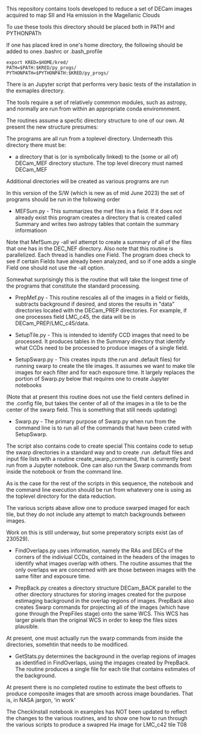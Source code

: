 This repository contains tools developed to reduce a set
of DECam images acquired to map SII and Ha emission in the 
Magellanic Clouds


To use these tools this directory should be placed both
in PATH and PYTHONPATh

If one has placed kred in one's home directory, the following
should be added to ones .bashrc or .bash\_profile

    export KRED=$HOME/kred/
    PATH=$PATH:$KRED/py_progs/
    PYTHONPATH=$PYTHONPATH:$KRED/py_progs/


There is an Jupyter script that performs very basic tests
of the installation in the exmaples directory.

The tools require a set of relatively commmon modules, such
as astropy, and normally are run from within an appropriate 
conda enviromnment.

The routines assume a specfic directory structure 
to one of our own.  At present the new structure
presumes:

The programs are all run from a toplevel directory.  Underneath
this directory there must be:

* a directory that is (or is symbolically linked) to the
(some or all of) DECam\_MEF directory stucture.  The top level
direcory must named DECam\_MEF

Additional directories will be created as various
programs are run


In this version of the S/W (which is new as of mid June 2023)
the set of programs should be run in the following order

* MEFSum.py - This summarizes the mef files in a field.
If it does not already exist this program creates a directory 
that is created called Summary and writes two astropy
tables that contain the summary informatioon


Note that MefSum.py -all wil attempt to create a summary of all of the files
that one has in the DEC\_NEF directory.   Also note that this routine is parallelized.
Each thread is handles one Field.  The program does 
check to see if certain Fields have already been analyzed, 
and so if one adds a single Field one should not use the -all option.

Somewhat surprisingly this is the routine that will take the
longest time of the programs that constitute the standard
processing.


* PrepMef.py - This routine rescales all of the images in 
a field or fields, subtracts background if desired, and
stores the results in "data" directories located with the
DECam\_PREP directories.   For example,
if one processes field LMC\_c45, the data will be in
DECam\_PREP/LMC\_c45/data.


* SetupTile.py - This is intended to identify CCD images
that need to be processed.  It produces 
tables in the Summary directory that identify what 
CCDs need to be processed to produce images of a single 
field.


* SetupSwarp.py - This creates inputs (the.run and .default files)
for running swarp
to create the tile images.  It assumes we
want to make tile images for each filter and for each 
exposure time.  It largely replaces the portion of Swarp.py
below that requires one to create Jupyter notebooks

(Note that at present this routine does not use the field
centers defined in the .config file, but takes the center
of all of the images in a tile to be the center of the
swarp field.  This is something that still needs updating)

* Swarp.py -  The primary purpose of Swarp.py when
run from the command line is to run all of the commands that
have been crated with SetupSwarp.  

The script also contains
code to create special 
This contains code to setup the swarp
directories in a standard way and to create .run
.default files and input file lists with a routine
create\_swarp\_command, that is currently best run
from a Jupyter notebook.  One can also run the Swarp
commands from inside the notebook or from the command 
line.   

As is the case for the rest of the scripts
in this sequence, the notebook and the command
line execution should be run from whatevery one
is using as the toplevel directory for the data
reduction.

The various scripts abave allow one to produce swarped imaged
for each tile, but they do not include any attempt to
match backgrounds between images.

Work on this is still underway, but some preperatory scripts
exist (as of 230529).

* FindOverlaps.py uses information, namely the RAs and DECs of the corners of
the indiviual CCDs, contained in the headers of the images to
identify what images overlap with others.  The routine assumes that the
only overlaps we are concerned with are those between images with the
same filter and exposure time.  

* PrepBack.py creates a directory structure DECam\_BACK parallel to the other
directory structures for storing images created for the purpose estimaging
background in the overlap regions of images.  PrepBack also creates Swarp
commands for projecting all of the images (which have gone through the PrepFiles
stage) onto the same WCS.  This WCS has larger pixels than the original WCS
in order to keep the files sizes plausible.

At present, one must actually run the swarp commands from inside the directories,
somehtin that needs to be modificed.

* GetStats.py determines the background in the overlap regions of images as
identified in FindOverlaps, using the impages created by PrepBack.  The
routine produces a single file for each tile that contains estimates of the
background.

At present there is no completed routine to estimate the best offsets
to produce composite images that are smooth across image boundaries.  That is, in NASA
jargon, 'in work'


The CheckInstall notebook in examples has NOT been updated
to reflect the changes to the various routines, and
to show one how to run through the various scripts
to produce a swapred Ha image for LMC\_c42 tile T08


